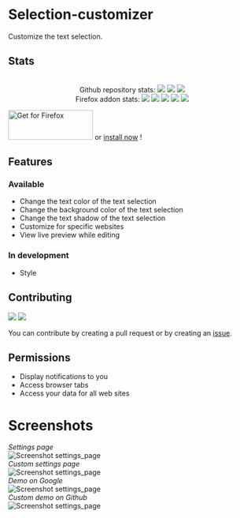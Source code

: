 # Selection-customizer
Customize the text selection.
## Stats
<div align="center">
    <br> Github repository stats:
    <img src="https://badgen.net/github/stars/Pythack/Selection-customizer/" >
    <img src="https://badgen.net/github/tag/Pythack/Selection-customizer/?cache=5" >
    <img src="https://badgen.net/github/license/Pythack/Selection-customizer/" >
    <br/> Firefox addon stats:
    <img src="https://badgen.net/amo/users/selection-customizer/" >
    <img src="https://badgen.net/amo/rating/selection-customizer/" >
    <img src="https://badgen.net/amo/stars/selection-customizer/" >
    <img src="https://badgen.net/amo/reviews/selection-customizer/" >
    <img src="https://badgen.net/amo/v/selection-customizer/?cache=5" >
</div>

<a text-align="center" href="https://addons.mozilla.org/en-GB/firefox/addon/selection-customizer/"><img alt="Get for Firefox" src="https://addons.cdn.mozilla.net/static/img/addons-buttons/AMO-button_1.png" width="172" height="60"></a> or <a href="https://addons.mozilla.org/firefox/downloads/file/3775633/selection_customizer-1.1-fx.xpi">install now</a> !

## Features
### Available
* Change the text color of the text selection
* Change the background color of the text selection
* Change the text shadow of the text selection
* Customize for specific websites
* View live preview while editing

### In development
* Style

## Contributing
<img src="https://badgen.net/github/open-prs/Pythack/Selection-customizer/?color=blue"> <img src="https://badgen.net/github/open-issues/Pythack/Selection-customizer/?color=blue" >

You can contribute by creating a pull request or by creating an [issue](https://github.com/Pythack/Selection-customizer/issues/new). 

## Permissions
* Display notifications to you
* Access browser tabs
* Access your data for all web sites

# Screenshots

<i>Settings page</i><br/>
<img alt="Screenshot settings_page" src="https://pythack.github.io/Selection-customizer/settings%20page.png">
<br/><i>Custom settings page</i><br/>
<img alt="Screenshot settings_page" src="https://pythack.github.io/Selection-customizer/custom%20settings%20page.png">
<br/><i>Demo on Google</i><br/>
<img alt="Screenshot settings_page" src="https://pythack.github.io/Selection-customizer/google%20demo.png">
<br/><i>Custom demo on Github</i><br/>
<img alt="Screenshot settings_page" src="https://pythack.github.io/Selection-customizer/github%20demo.png">
